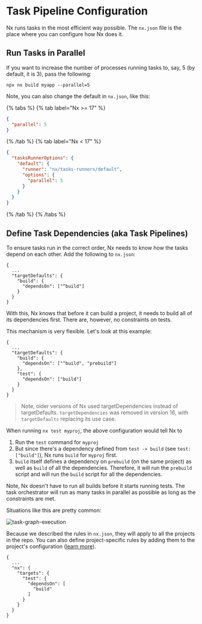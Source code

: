 # Task Pipeline Configuration

Nx runs tasks in the most efficient way possible. The `nx.json` file is the place where you can configure how Nx does it.

## Run Tasks in Parallel

If you want to increase the number of processes running tasks to, say, 5 (by default, it is 3), pass the
following:

```shell
npx nx build myapp --parallel=5
```

Note, you can also change the default in `nx.json`, like this:

{% tabs %}
{% tab label="Nx >= 17" %}

```json {% fileName="nx.json"%}
{
  "parallel": 5
}
```

{% /tab %}
{% tab label="Nx < 17" %}

```json {% fileName="nx.json"%}
{
  "tasksRunnerOptions": {
    "default": {
      "runner": "nx/tasks-runners/default",
      "options": {
        "parallel": 5
      }
    }
  }
}
```

{% /tab %}
{% /tabs %}

## Define Task Dependencies (aka Task Pipelines)

To ensure tasks run in the correct order, Nx needs to know how the tasks depend on each other. Add the following to `nx.json`:

```jsonc {% fileName="nx.json"%}
{
  ...
  "targetDefaults": {
    "build": {
      "dependsOn": ["^build"]
    }
  }
}
```

With this, Nx knows that before it can build a project, it needs to build all of its dependencies first. There are, however, no constraints on tests.

This mechanism is very flexible. Let's look at this example:

```jsonc {% fileName="nx.json"%}
{
  ...
  "targetDefaults": {
    "build": {
      "dependsOn": ["^build", "prebuild"]
    },
    "test": {
      "dependsOn": ["build"]
    }
  }
}
```

> Note, older versions of Nx used targetDependencies instead of targetDefaults. `targetDependencies` was removed in version 16, with `targetDefaults` replacing its use case.

When running `nx test myproj`, the above configuration would tell Nx to

1. Run the `test` command for `myproj`
2. But since there's a dependency defined from `test -> build` (see `test:["build"]`), Nx runs `build` for `myproj`
   first.
3. `build` itself defines a dependency on `prebuild` (on the same project) as well as `build` of all the dependencies.
   Therefore, it will run the `prebuild` script and will run the `build` script for all the dependencies.

Note, Nx doesn't have to run all builds before it starts running tests. The task orchestrator will run as many tasks
in parallel as possible as long as the constraints are met.

Situations like this are pretty common:

![task-graph-execution](/shared/mental-model/task-graph-execution.svg)

Because we described the rules in `nx.json`, they will apply to all the projects in the repo. You can also define
project-specific rules by adding them to the project's configuration ([learn more](/reference/project-configuration#dependson)).

```jsonc {% fileName="package.json"%}
{
  ...
  "nx": {
    "targets": {
      "test": {
        "dependsOn": [
          "build"
        ]
      }
    }
  }
}
```
